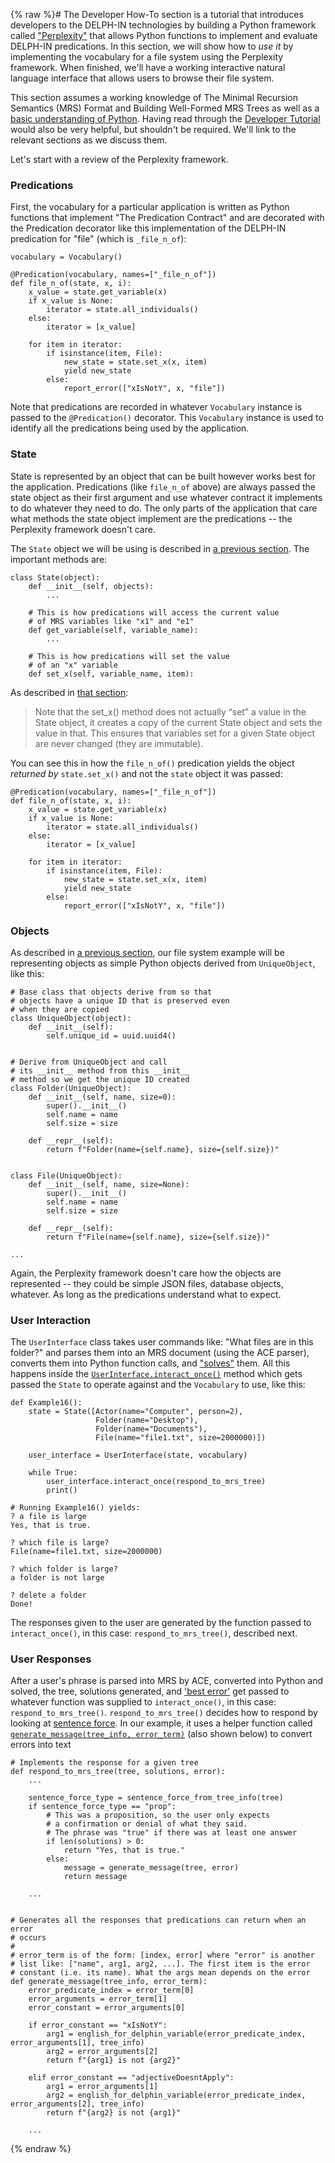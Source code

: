 {% raw %}# 
The Developer How-To section is a tutorial that introduces developers to the DELPH-IN technologies by building a Python framework called ["Perplexity"](https://github.com/EricZinda/Perplexity) that allows Python functions to implement and evaluate DELPH-IN predications. In this section, we will show how to *use it* by implementing the vocabulary for a file system using the Perplexity framework. When finished, we'll have a working interactive natural language interface that allows users to browse their file system.

This section assumes a working knowledge of The Minimal Recursion Semantics (MRS) Format and Building Well-Formed MRS Trees as well as a [basic understanding of Python](https://blog.inductorsoftware.com/docsproto/howto/devhowto/devhowtoPythonBasics/). Having read through the [Developer Tutorial](https://blog.inductorsoftware.com/docsproto/howto/devhowto/devhowtoOverview/) would also be very helpful, but shouldn't be required. We'll link to the relevant sections as we discuss them.

Let's start with a review of the Perplexity framework. 

### Predications
First, the vocabulary for a particular application is written as Python functions that implement "The Predication Contract" and are decorated with the Predication decorator like this implementation of the DELPH-IN predication for "file" (which is `_file_n_of`):

```
vocabulary = Vocabulary()

@Predication(vocabulary, names=["_file_n_of"])
def file_n_of(state, x, i):
    x_value = state.get_variable(x)
    if x_value is None:
        iterator = state.all_individuals()
    else:
        iterator = [x_value]

    for item in iterator:
        if isinstance(item, File):
            new_state = state.set_x(x, item)
            yield new_state
        else:
            report_error(["xIsNotY", x, "file"])
```

Note that predications are recorded in whatever `Vocabulary` instance is passed to the `@Predication()` decorator. This `Vocabulary` instance is used to identify all the predications being used by the application.

### State
State is represented by an object that can be built however works best for the application. Predications (like `file_n_of` above) are always passed the state object as their first argument and use whatever contract it implements to do whatever they need to do. The only parts of the application that care what methods the state object implement are the predications -- the Perplexity framework doesn't care. 

The `State` object we will be using is described in [a previous section](https://blog.inductorsoftware.com/docsproto/howto/devhowto/devhowtoPythonBasics). The important methods are:

```
class State(object):
    def __init__(self, objects):
        ...
    
    # This is how predications will access the current value
    # of MRS variables like "x1" and "e1"
    def get_variable(self, variable_name):
        ...
    
    # This is how predications will set the value
    # of an "x" variable
    def set_x(self, variable_name, item):
```

As described in [that section](https://blog.inductorsoftware.com/docsproto/howto/devhowto/devhowtoPythonBasics):

> Note that the set_x() method does not actually “set” a value in the State object, it creates a copy of the current State object and sets the value in that. This ensures that variables set for a given State object are never changed (they are immutable).


You can see this in how the `file_n_of()` predication yields the object *returned by* `state.set_x()` and not the `state` object it was passed:

```
@Predication(vocabulary, names=["_file_n_of"])
def file_n_of(state, x, i):
    x_value = state.get_variable(x)
    if x_value is None:
        iterator = state.all_individuals()
    else:
        iterator = [x_value]

    for item in iterator:
        if isinstance(item, File):
            new_state = state.set_x(x, item)
            yield new_state
        else:
            report_error(["xIsNotY", x, "file"])
```

### Objects
As described in [a previous section](https://blog.inductorsoftware.com/docsproto/howto/devhowto/devhowtoPythonBasics), our file system example will be representing objects as simple Python objects derived from `UniqueObject`, like this:

```
# Base class that objects derive from so that
# objects have a unique ID that is preserved even
# when they are copied
class UniqueObject(object):
    def __init__(self):
        self.unique_id = uuid.uuid4()


# Derive from UniqueObject and call
# its __init__ method from this __init__
# method so we get the unique ID created
class Folder(UniqueObject):
    def __init__(self, name, size=0):
        super().__init__()
        self.name = name
        self.size = size

    def __repr__(self):
        return f"Folder(name={self.name}, size={self.size})"


class File(UniqueObject):
    def __init__(self, name, size=None):
        super().__init__()
        self.name = name
        self.size = size

    def __repr__(self):
        return f"File(name={self.name}, size={self.size})"
        
...

```

Again, the Perplexity framework doesn't care how the objects are represented -- they could be simple JSON files, database objects, whatever. As long as the predications understand what to expect.

### User Interaction
The `UserInterface` class takes user commands like: "What files are in this folder?" and parses them into an MRS document (using the ACE parser), converts them into Python function calls, and ["solves"](https://blog.inductorsoftware.com/docsproto/howto/devhowto/devhowtoPredicationContract/) them.  All this happens inside the [`UserInterface.interact_once()`](https://blog.inductorsoftware.com/docsproto/howto/devhowto/devhowtoWhichParseAndTree/) method which gets passed the `State` to operate against and the `Vocabulary` to use, like this:

```
def Example16():
    state = State([Actor(name="Computer", person=2),
                   Folder(name="Desktop"),
                   Folder(name="Documents"),
                   File(name="file1.txt", size=2000000)])

    user_interface = UserInterface(state, vocabulary)

    while True:
        user_interface.interact_once(respond_to_mrs_tree)
        print()
        
# Running Example16() yields:
? a file is large
Yes, that is true.

? which file is large?
File(name=file1.txt, size=2000000)

? which folder is large?
a folder is not large

? delete a folder
Done!
```

The responses given to the user are generated by the function passed to `interact_once()`, in this case: `respond_to_mrs_tree()`, described next.

### User Responses
After a user's phrase is parsed into MRS by ACE, converted into Python and solved, the tree, solutions generated, and ['best error'](https://blog.inductorsoftware.com/docsproto/howto/devhowto/devhowtoChoosingWhichFailure/) get passed to whatever function was supplied to `interact_once()`, in this case: `respond_to_mrs_tree()`. `respond_to_mrs_tree()` decides how to respond by looking at [sentence force](https://blog.inductorsoftware.com/docsproto/howto/devhowto/devhowtoSentenceForce/). In our example, it uses a helper function called [`generate_message(tree_info, error_term)`](https://blog.inductorsoftware.com/docsproto/howto/devhowto/devhowtoRobustFailure/) (also shown below) to convert errors into text

```
# Implements the response for a given tree
def respond_to_mrs_tree(tree, solutions, error):
    ...
    
    sentence_force_type = sentence_force_from_tree_info(tree)
    if sentence_force_type == "prop":
        # This was a proposition, so the user only expects
        # a confirmation or denial of what they said.
        # The phrase was "true" if there was at least one answer
        if len(solutions) > 0:
            return "Yes, that is true."
        else:
            message = generate_message(tree, error)
            return message
           
    ...


# Generates all the responses that predications can return when an error
# occurs
#
# error_term is of the form: [index, error] where "error" is another
# list like: ["name", arg1, arg2, ...]. The first item is the error
# constant (i.e. its name). What the args mean depends on the error
def generate_message(tree_info, error_term):
    error_predicate_index = error_term[0]
    error_arguments = error_term[1]
    error_constant = error_arguments[0]

    if error_constant == "xIsNotY":
        arg1 = english_for_delphin_variable(error_predicate_index, error_arguments[1], tree_info)
        arg2 = error_arguments[2]
        return f"{arg1} is not {arg2}"

    elif error_constant == "adjectiveDoesntApply":
        arg1 = error_arguments[1]
        arg2 = english_for_delphin_variable(error_predicate_index, error_arguments[2], tree_info)
        return f"{arg2} is not {arg1}"
        
    ...
```
<update date omitted for speed>{% endraw %}